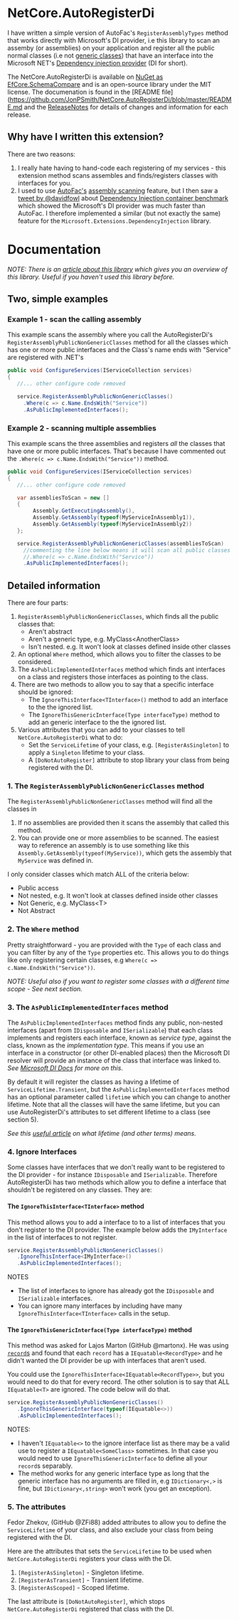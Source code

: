 # NetCore.AutoRegisterDi

I have written a simple version of AutoFac's `RegisterAssemblyTypes` method that works directly with Microsoft's DI provider, i.e this library to scan an assemby (or assemblies) on your application and register all the public normal classes (i.e not [generic classes](https://www.tutorialspoint.com/Generics-vs-non-generics-in-Chash)) that have an interface into the Microsoft NET's [Dependency injection provider](https://learn.microsoft.com/en-us/dotnet/core/extensions/dependency-injection) (DI for short).

The NetCore.AutoRegisterDi is available on [NuGet as EfCore.SchemaCompare](https://www.nuget.org/packages/NetCore.AutoRegisterDi) and is an open-source library under the MIT license. The documenation is found in the [README file](https://github.com/JonPSmith/NetCore.AutoRegisterDi/blob/master/README.md and the [ReleaseNotes](https://github.com/JonPSmith/NetCore.AutoRegisterDi/blob/masterReleaseNotes.md) for details of changes and information for each release.

## Why have I written this extension?

There are two reasons:

1. I really hate having to hand-code each registering of my services - this extension method scans assembles and finds/registers classes with interfaces for you.
2. I used to use [AutoFac's](https://autofac.org/) [assembly scanning](http://autofac.readthedocs.io/en/latest/register/scanning.html#assembly-scanning)
feature, but I then saw a [tweet by @davidfowl](https://twitter.com/davidfowl/status/987866910946615296) about [Dependency Injection container benchmark](https://ipjohnson.github.io/DotNet.DependencyInjectionBenchmarks/) which showed the Microsoft's DI provider was much faster than AutoFac. I therefore implemented a similar (but not exactly the same) feature for the `Microsoft.Extensions.DependencyInjection` library.

# Documentation

_NOTE: There is an [article about this library](https://www.thereformedprogrammer.net/asp-net-core-fast-and-automatic-dependency-injection-setup/) which gives you an overview of this library. Useful if you haven't used this library before._

## Two, simple examples

### Example 1 - scan the calling assembly

This example scans the assembly where you call the AutoRegisterDi's `RegisterAssemblyPublicNonGenericClasses` method for all the classes which has one or more public interfaces and the Class's name ends with "Service" are registered with .NET's 

```c#
public void ConfigureServices(IServiceCollection services)
{
   //... other configure code removed

   service.RegisterAssemblyPublicNonGenericClasses()
     .Where(c => c.Name.EndsWith("Service"))
     .AsPublicImplementedInterfaces();
```

### Example 2 - scanning multiple assemblies

This example scans the three assemblies and registers *all* the classes that have one or more public interfaces. That's because I have commented out the `.Where(c => c.Name.EndsWith("Service"))` method.

```c#
public void ConfigureServices(IServiceCollection services)
{
   //... other configure code removed

   var assembliesToScan = new [] 
   {
        Assembly.GetExecutingAssembly(),
        Assembly.GetAssembly(typeof(MyServiceInAssembly1)),
        Assembly.GetAssembly(typeof(MyServiceInAssembly2))
   };   

   service.RegisterAssemblyPublicNonGenericClasses(assembliesToScan)
     //commenting the line below means it will scan all public classes
     //.Where(c => c.Name.EndsWith("Service"))  
     .AsPublicImplementedInterfaces(); 
```

## Detailed information

There are four parts:

1. `RegisterAssemblyPublicNonGenericClasses`, which finds all the public classes that:
    - Aren't abstract
    - Aren't a generic type, e.g. MyClass\<AnotherClass\>
    - Isn't nested. e.g. It won't look at classes defined inside other classes
2. An optional `Where` method, which allows you to filter the classes to be considered.
3. The `AsPublicImplementedInterfaces` method which finds ant interfaces on a class and registers those interfaces as pointing to the class.
4. There are two methods to allow you to say that a specific interface should be ignored:
    - The `IgnoreThisInterface<TInterface>()` method to add an interface to the the ignored list.
    - The `IgnoreThisGenericInterface(Type interfaceType)` method to add an generic interface to the the ignored list.
5. Various attributes that you can add to your classes to tell `NetCore.AutoRegisterDi` what to do:
    - Set the `ServiceLifetime` of your class, e.g. `[RegisterAsSingleton]` to apply a `Singleton` lifetime to your class.
    - A `[DoNotAutoRegister]` attribute to stop library your class from being registered with the DI.

### 1. The `RegisterAssemblyPublicNonGenericClasses` method

The `RegisterAssemblyPublicNonGenericClasses` method will find all the classes in

1. If no assemblies are provided then it scans the assembly that called this method.
2. You can provide one or more assemblies to be scanned. The easiest way to reference an assembly is to use something like this `Assembly.GetAssembly(typeof(MyService))`, which gets the assembly that `MyService` was defined in.

I only consider classes which match ALL of the criteria below:

- Public access
- Not nested, e.g. It won't look at classes defined inside other classes
- Not Generic, e.g. MyClass\<T\>
- Not Abstract

### 2. The `Where` method

Pretty straightforward - you are provided with the `Type` of each class and you can filter by any of the `Type` properties etc. This allows you to do things like only registering certain classes, e.g `Where(c => c.Name.EndsWith("Service"))`.

*NOTE: Useful also if you want to register some classes with a different time scope - See next section.*

### 3. The `AsPublicImplementedInterfaces` method

The `AsPublicImplementedInterfaces` method finds any public, non-nested interfaces (apart from `IDisposable` and `ISerializable`) that each class implements and registers each interface, known as _service type_, against the class, known as the _implementation type_. This means if you use an interface in a constructor (or other DI-enabled places) then the Microsoft DI resolver will provide an instance of the class that interface was linked to. _See [Microsoft DI Docs](https://docs.microsoft.com/en-us/aspnet/core/fundamentals/dependency-injection?view=aspnetcore-2.1) for more on this_.

By default it will register the classes as having a lifetime of `ServiceLifetime.Transient`, but the `AsPublicImplementedInterfaces` method has an optional parameter called `lifetime` which you can change to another lifetime. Note that all the classes will have the same lifetime, but you can use AutoRegisterDi's attributes to set different lifetime to a class (see section 5).  

*See this [useful article](https://joonasw.net/view/aspnet-core-di-deep-dive)
on what lifetime (and other terms) means.*

### 4. Ignore Interfaces

Some classes have interfaces that we don't really want to be registered to the DI provider - for instance `IDisposable` and `ISerializable`. Therefore AutoRegisterDi has two methods which allow you to define a interface that shouldn't be registered on any classes. They are:

#### The `IgnoreThisInterface<TInterface>` method

This method allows you to add a interface to to a list of interfaces that you don't register to the DI provider. The example below adds the `IMyInterface` in the list of interfaces to not register.

```c#
service.RegisterAssemblyPublicNonGenericClasses()
   .IgnoreThisInterface<IMyInterface>()
   .AsPublicImplementedInterfaces();
```

NOTES

- The list of interfaces to ignore has already got the `IDisposable` and `ISerializable` interfaces.
- You can ignore many interfaces by including have many `IgnoreThisInterface<TInterface>` calls in the setup.

#### The `IgnoreThisGenericInterface(Type interfaceType)` method

This method was asked for Lajos Marton (GitHub @martonx). He was using [`record`s](https://learn.microsoft.com/en-us/dotnet/csharp/language-reference/builtin-types/record) and found that each `record` has a `IEquatable<RecordType>` and he didn't wanted the DI provider be up with interfaces that aren't used.

You could use the `IgnoreThisInterface<IEquatable<RecordType>>`, but you would need to do that for every record. The other solution is to say that ALL `IEquatable<T>` are ignored. The code below will do that.

```c#
service.RegisterAssemblyPublicNonGenericClasses()
   .IgnoreThisGenericInterface(typeof(IEquatable<>))
   .AsPublicImplementedInterfaces();
```

NOTES:

- I haven't `IEquatable<>` to the ignore interface list as there may be a valid use to register a `IEquatable<SomeClass>` sometimes. In that case you would need to use `IgnoreThisGenericInterface` to define all your `record`s separably.
- The method works for any generic interface type as long that the generic interface has no arguments are filled in, e.g `IDictionary<,>` is fine, but `IDictionary<,string>` won't work (you get an exception).

### 5. The attributes

Fedor Zhekov, (GitHub @ZFi88) added attributes to allow you to define the `ServiceLifetime` of your class, and also exclude your class from being registered with the DI.

Here are the attributes that sets the `ServiceLifetime` to be used when `NetCore.AutoRegisterDi` registers your class with the DI.

1. `[RegisterAsSingleton]` - Singleton lifetime.
2. `[RegisterAsTransient]` - Transient lifetime.
3. `[RegisterAsScoped]` - Scoped lifetime.

The last attribute is `[DoNotAutoRegister]`, which stops `NetCore.AutoRegisterDi` registered that class with the DI. 